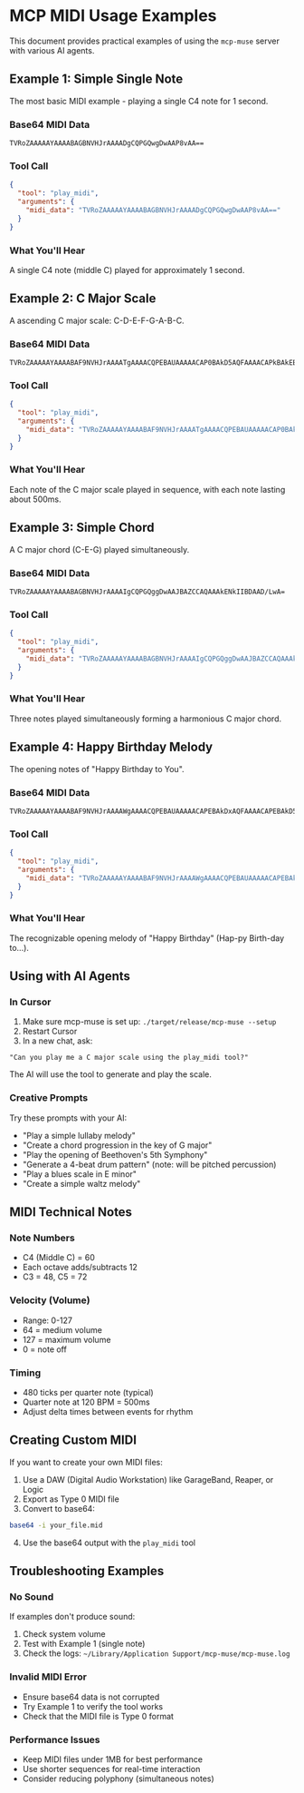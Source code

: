 # MCP MIDI Usage Examples

This document provides practical examples of using the `mcp-muse` server with various AI agents.

## Example 1: Simple Single Note

The most basic MIDI example - playing a single C4 note for 1 second.

### Base64 MIDI Data
```
TVRoZAAAAAYAAAABAGBNVHJrAAAADgCQPGQwgDwAAP8vAA==
```

### Tool Call
```json
{
  "tool": "play_midi",
  "arguments": {
    "midi_data": "TVRoZAAAAAYAAAABAGBNVHJrAAAADgCQPGQwgDwAAP8vAA=="
  }
}
```

### What You'll Hear
A single C4 note (middle C) played for approximately 1 second.

## Example 2: C Major Scale

A ascending C major scale: C-D-E-F-G-A-B-C.

### Base64 MIDI Data
```
TVRoZAAAAAYAAAABAF9NVHJrAAAATgAAAACQPEBAUAAAAACAP0BAkD5AQFAAAACAPkBAkEBAQFAAAACAQEBAkEJAQFAAAACCQkBAkERAQFAAAACERkBAkERAQFAAAACEREBAlEdAQFAAAACEREBAkEdAQFAAAAAAAP8vAA==
```

### Tool Call
```json
{
  "tool": "play_midi",
  "arguments": {
    "midi_data": "TVRoZAAAAAYAAAABAF9NVHJrAAAATgAAAACQPEBAUAAAAACAP0BAkD5AQFAAAACAPkBAkEBAQFAAAACAQEBAkEJAQFAAAACCQkBAkERAQFAAAACERkBAkERAQFAAAACEREBAlEdAQFAAAACEREBAkEdAQFAAAAAAAP8vAA=="
  }
}
```

### What You'll Hear
Each note of the C major scale played in sequence, with each note lasting about 500ms.

## Example 3: Simple Chord

A C major chord (C-E-G) played simultaneously.

### Base64 MIDI Data
```
TVRoZAAAAAYAAAABAGBNVHJrAAAAIgCQPGQggDwAAJBAZCCAQAAAkENkIIBDAAD/LwA=
```

### Tool Call
```json
{
  "tool": "play_midi",
  "arguments": {
    "midi_data": "TVRoZAAAAAYAAAABAGBNVHJrAAAAIgCQPGQggDwAAJBAZCCAQAAAkENkIIBDAAD/LwA="
  }
}
```

### What You'll Hear
Three notes played simultaneously forming a harmonious C major chord.

## Example 4: Happy Birthday Melody

The opening notes of "Happy Birthday to You".

### Base64 MIDI Data
```
TVRoZAAAAAYAAAABAF9NVHJrAAAAWgAAAACQPEBAUAAAAACAPEBAkDxAQFAAAACAPEBAkD5AQFAAAACAPkBAkEBAQGAAAACAQEBAkD5AQFAAAACAPkBAkDxAQFAAAACAPEBAkDpAQFAAAACAOkBA/y8A
```

### Tool Call
```json
{
  "tool": "play_midi",
  "arguments": {
    "midi_data": "TVRoZAAAAAYAAAABAF9NVHJrAAAAWgAAAACQPEBAUAAAAACAPEBAkDxAQFAAAACAPEBAkD5AQFAAAACAPkBAkEBAQGAAAACAQEBAkD5AQFAAAACAPkBAkDxAQFAAAACAPEBAkDpAQFAAAACAOkBA/y8A"
  }
}
```

### What You'll Hear
The recognizable opening melody of "Happy Birthday" (Hap-py Birth-day to...).

## Using with AI Agents

### In Cursor

1. Make sure mcp-muse is set up: `./target/release/mcp-muse --setup`
2. Restart Cursor
3. In a new chat, ask:

```
"Can you play me a C major scale using the play_midi tool?"
```

The AI will use the tool to generate and play the scale.

### Creative Prompts

Try these prompts with your AI:

- "Play a simple lullaby melody"
- "Create a chord progression in the key of G major"
- "Play the opening of Beethoven's 5th Symphony"
- "Generate a 4-beat drum pattern" (note: will be pitched percussion)
- "Play a blues scale in E minor"
- "Create a simple waltz melody"

## MIDI Technical Notes

### Note Numbers
- C4 (Middle C) = 60
- Each octave adds/subtracts 12
- C3 = 48, C5 = 72

### Velocity (Volume)
- Range: 0-127
- 64 = medium volume
- 127 = maximum volume
- 0 = note off

### Timing
- 480 ticks per quarter note (typical)
- Quarter note at 120 BPM = 500ms
- Adjust delta times between events for rhythm

## Creating Custom MIDI

If you want to create your own MIDI files:

1. Use a DAW (Digital Audio Workstation) like GarageBand, Reaper, or Logic
2. Export as Type 0 MIDI file
3. Convert to base64:

```bash
base64 -i your_file.mid
```

4. Use the base64 output with the `play_midi` tool

## Troubleshooting Examples

### No Sound
If examples don't produce sound:
1. Check system volume
2. Test with Example 1 (single note)
3. Check the logs: `~/Library/Application Support/mcp-muse/mcp-muse.log`

### Invalid MIDI Error
- Ensure base64 data is not corrupted
- Try Example 1 to verify the tool works
- Check that the MIDI file is Type 0 format

### Performance Issues
- Keep MIDI files under 1MB for best performance
- Use shorter sequences for real-time interaction
- Consider reducing polyphony (simultaneous notes) 